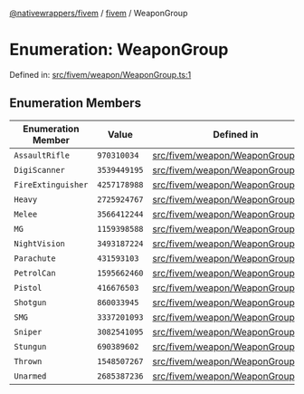 [@nativewrappers/fivem](../../README.md) / [fivem](../README.md) / WeaponGroup

# Enumeration: WeaponGroup

Defined in: [src/fivem/weapon/WeaponGroup.ts:1](https://github.com/nativewrappers/nativewrappers/blob/3a5a8937f4f56e42414bc65083bf196262ee500c/src/fivem/weapon/WeaponGroup.ts#L1)

## Enumeration Members

| Enumeration Member | Value | Defined in |
| ------ | ------ | ------ |
| <a id="assaultrifle"></a> `AssaultRifle` | `970310034` | [src/fivem/weapon/WeaponGroup.ts:6](https://github.com/nativewrappers/nativewrappers/blob/3a5a8937f4f56e42414bc65083bf196262ee500c/src/fivem/weapon/WeaponGroup.ts#L6) |
| <a id="digiscanner"></a> `DigiScanner` | `3539449195` | [src/fivem/weapon/WeaponGroup.ts:7](https://github.com/nativewrappers/nativewrappers/blob/3a5a8937f4f56e42414bc65083bf196262ee500c/src/fivem/weapon/WeaponGroup.ts#L7) |
| <a id="fireextinguisher"></a> `FireExtinguisher` | `4257178988` | [src/fivem/weapon/WeaponGroup.ts:8](https://github.com/nativewrappers/nativewrappers/blob/3a5a8937f4f56e42414bc65083bf196262ee500c/src/fivem/weapon/WeaponGroup.ts#L8) |
| <a id="heavy"></a> `Heavy` | `2725924767` | [src/fivem/weapon/WeaponGroup.ts:15](https://github.com/nativewrappers/nativewrappers/blob/3a5a8937f4f56e42414bc65083bf196262ee500c/src/fivem/weapon/WeaponGroup.ts#L15) |
| <a id="melee"></a> `Melee` | `3566412244` | [src/fivem/weapon/WeaponGroup.ts:3](https://github.com/nativewrappers/nativewrappers/blob/3a5a8937f4f56e42414bc65083bf196262ee500c/src/fivem/weapon/WeaponGroup.ts#L3) |
| <a id="mg"></a> `MG` | `1159398588` | [src/fivem/weapon/WeaponGroup.ts:9](https://github.com/nativewrappers/nativewrappers/blob/3a5a8937f4f56e42414bc65083bf196262ee500c/src/fivem/weapon/WeaponGroup.ts#L9) |
| <a id="nightvision"></a> `NightVision` | `3493187224` | [src/fivem/weapon/WeaponGroup.ts:10](https://github.com/nativewrappers/nativewrappers/blob/3a5a8937f4f56e42414bc65083bf196262ee500c/src/fivem/weapon/WeaponGroup.ts#L10) |
| <a id="parachute"></a> `Parachute` | `431593103` | [src/fivem/weapon/WeaponGroup.ts:11](https://github.com/nativewrappers/nativewrappers/blob/3a5a8937f4f56e42414bc65083bf196262ee500c/src/fivem/weapon/WeaponGroup.ts#L11) |
| <a id="petrolcan"></a> `PetrolCan` | `1595662460` | [src/fivem/weapon/WeaponGroup.ts:17](https://github.com/nativewrappers/nativewrappers/blob/3a5a8937f4f56e42414bc65083bf196262ee500c/src/fivem/weapon/WeaponGroup.ts#L17) |
| <a id="pistol"></a> `Pistol` | `416676503` | [src/fivem/weapon/WeaponGroup.ts:4](https://github.com/nativewrappers/nativewrappers/blob/3a5a8937f4f56e42414bc65083bf196262ee500c/src/fivem/weapon/WeaponGroup.ts#L4) |
| <a id="shotgun"></a> `Shotgun` | `860033945` | [src/fivem/weapon/WeaponGroup.ts:12](https://github.com/nativewrappers/nativewrappers/blob/3a5a8937f4f56e42414bc65083bf196262ee500c/src/fivem/weapon/WeaponGroup.ts#L12) |
| <a id="smg"></a> `SMG` | `3337201093` | [src/fivem/weapon/WeaponGroup.ts:5](https://github.com/nativewrappers/nativewrappers/blob/3a5a8937f4f56e42414bc65083bf196262ee500c/src/fivem/weapon/WeaponGroup.ts#L5) |
| <a id="sniper"></a> `Sniper` | `3082541095` | [src/fivem/weapon/WeaponGroup.ts:13](https://github.com/nativewrappers/nativewrappers/blob/3a5a8937f4f56e42414bc65083bf196262ee500c/src/fivem/weapon/WeaponGroup.ts#L13) |
| <a id="stungun"></a> `Stungun` | `690389602` | [src/fivem/weapon/WeaponGroup.ts:14](https://github.com/nativewrappers/nativewrappers/blob/3a5a8937f4f56e42414bc65083bf196262ee500c/src/fivem/weapon/WeaponGroup.ts#L14) |
| <a id="thrown"></a> `Thrown` | `1548507267` | [src/fivem/weapon/WeaponGroup.ts:16](https://github.com/nativewrappers/nativewrappers/blob/3a5a8937f4f56e42414bc65083bf196262ee500c/src/fivem/weapon/WeaponGroup.ts#L16) |
| <a id="unarmed"></a> `Unarmed` | `2685387236` | [src/fivem/weapon/WeaponGroup.ts:2](https://github.com/nativewrappers/nativewrappers/blob/3a5a8937f4f56e42414bc65083bf196262ee500c/src/fivem/weapon/WeaponGroup.ts#L2) |
